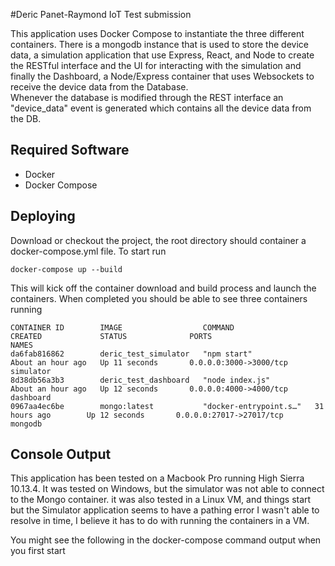 #Deric Panet-Raymond IoT Test submission

This application uses Docker Compose to instantiate the three different containers.  There is a mongodb instance that is used to store 
the device data, a simulation application that use Express, React, and Node to create the RESTful interface and the UI for interacting
with the simulation and finally the Dashboard, a Node/Express container that uses Websockets to receive the device data from the Database.  
Whenever the database is modified through the REST interface an "device_data" event is generated which contains all the device data from 
the DB.

## Required Software

* Docker
* Docker Compose

## Deploying

Download or checkout the project, the root directory should container a docker-compose.yml file.  To start run

```
docker-compose up --build
```
This will kick off the container download and build process and launch the containers.  When completed you should be able to see three containers running

```
CONTAINER ID        IMAGE                  COMMAND                  CREATED             STATUS              PORTS                      NAMES
da6fab816862        deric_test_simulator   "npm start"              About an hour ago   Up 11 seconds       0.0.0.0:3000->3000/tcp     simulator
8d38db56a3b3        deric_test_dashboard   "node index.js"          About an hour ago   Up 12 seconds       0.0.0.0:4000->4000/tcp     dashboard
0967aa4ec6be        mongo:latest           "docker-entrypoint.s…"   31 hours ago        Up 12 seconds       0.0.0.0:27017->27017/tcp   mongodb
```

## Console Output

This application has been tested on a Macbook Pro running High Sierra 10.13.4.  It was tested on Windows, but the simulator was not able to connect to the Mongo container.  it was also tested in a Linux VM, and things start but the Simulator application seems to have a pathing error I wasn't able to resolve in time, I believe it has to do with running the containers in a VM.

You might see the following in the docker-compose command output when you first start

```
